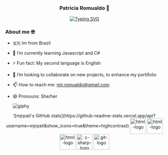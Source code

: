 
<div  align='center'>
  
### Patricia Romualdo 👋
  
[![Typing SVG](https://readme-typing-svg.demolab.com?font=Fira+Code&weight=500&size=30&pause=1000&color=6230D4&center=true&width=435&lines=Front-end+Developer)](https://git.io/typing-svg)

</div>

<div>

### About me 🤓
- 🇧🇷 Im from Brazil
- 🌱 I’m currently learning Javascript and C#
- ⚡ Fun fact: My second language is English
- 👯 I’m looking to collaborate on new projects, to enhance my portifolio
- 📫 How to reach me: mjr.romualdo@gmail.com
- 😄 Pronouns: She/her

  ![giphy](https://github.com/mjrpati/mjrpati/assets/96672264/d37bcd2f-d31a-462c-a8cf-a5ce85145749)
</div>



<div align="center">
![mjrpati's GitHub stats](https://github-readme-stats.vercel.app/api?username=mjrpati&show_icons=true&theme=highcontrast)

 <img  align='center' alt='html-logo' height='50' width='50' src="https://cdn.jsdelivr.net/gh/devicons/devicon/icons/html5/html5-original.svg" />
 <img align='center' alt='html-logo' height='50' width='50' src="https://cdn.jsdelivr.net/gh/devicons/devicon/icons/css3/css3-original.svg" />
 <img  align='center' alt='html-logo' height='50' width='50' src="https://cdn.jsdelivr.net/gh/devicons/devicon/icons/javascript/javascript-original.svg" />
 <img align='center' alt='c-sharp-logo' height='50' width='50'  src="https://cdn.jsdelivr.net/gh/devicons/devicon/icons/csharp/csharp-original.svg"/>
 <img align='center' alt='git-logo' height='50' width='50' src="https://cdn.jsdelivr.net/gh/devicons/devicon/icons/git/git-original.svg" />
          </div>
